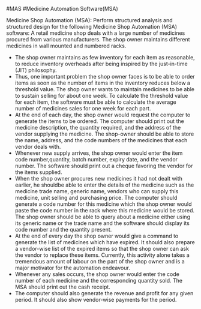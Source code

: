 #MAS
#Medicine Automation Software(MSA)

Medicine Shop Automation (MSA): Perform structured analysis and structured design for the following Medicine Shop Automation (MSA) software: A retail medicine shop deals with a large number of medicines procured from various manufacturers. The shop owner maintains different medicines in wall mounted and numbered racks.
* The shop owner maintains as few inventory for each item as reasonable, to reduce inventory overheads after being inspired by the just-in-time (JIT) philosophy.
* Thus, one important problem the shop owner faces is to be able to order items as soon as the number of items in the inventory reduces below a threshold value. The shop owner wants to maintain medicines to be able to sustain selling for about one week. To calculate the threshold value for each item, the software must be able to calculate the average number of medicines sales for one week for each part.
* At the end of each day, the shop owner would request the computer to generate the items  to  be  ordered.   The  computer  should  print  out  the  medicine  description,  the quantity required,  and the address of the vendor supplying the medicine.  The shop-owner should be able to store the name, address, and the code numbers of the medicines that each vendor deals with.
* Whenever  new  supply  arrives,  the  shop  owner  would  enter  the  item  code  number,quantity,  batch  number,  expiry  date,  and  the  vendor  number.   The  software  should print out a cheque favoring the vendor for the items supplied.
* When the shop owner procures new medicines it had not dealt with earlier, he shouldbe able to enter the details of the medicine such as the medicine trade name, generic name, vendors who can supply this medicine, unit selling and purchasing price.  The computer  should  generate  a  code  number  for  this  medicine  which  the  shop  owner would paste the code number in the rack where this medicine would be stored.  The shop owner should be able to query about a medicine either using its generic name or the trade name and the software should display its code number and the quantity present.
* At the end of every day the shop owner would give a command to generate the list of medicines which have expired. It should also prepare a vendor-wise list of the expired items so that the shop owner can ask the vendor to replace these items. Currently, this activity alone takes a tremendous amount of labour on the part of the shop owner and is a major motivator for the automation endeavour. 
* Whenever any sales occurs, the shop owner would enter the code number of each medicine and the corresponding quantity sold. The MSA should print out the cash receipt. 
* The computer should also generate the revenue and profit for any given period. It should also show vendor-wise payments for the period.
